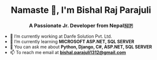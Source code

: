<h1 align="center">Namaste 🙏, I'm Bishal Raj Parajuli</h1>
<h3 align="center">A Passionate Jr. Developer from Nepal🇳🇵</h3>

- 🔭 I’m currently working at Danfe Solution Pvt. Ltd.
- 🌱 I’m currently learning **MICROSOFT ASP.NET, SQL SERVER**
- 💬 You can ask me about **Python, Django, C#, ASP.NET, SQL SERVER**
- 📫 To reach me email at **bishal.parajuli1312@gmail.com**
